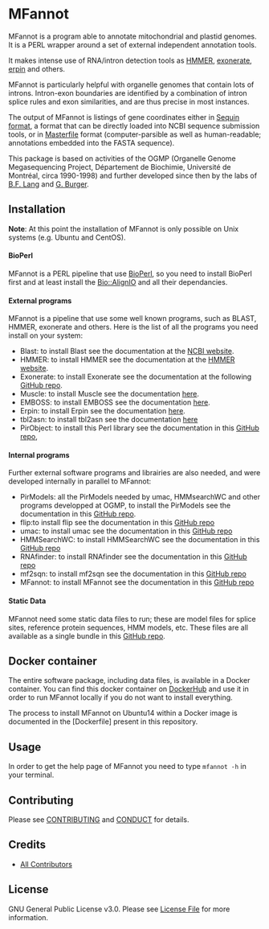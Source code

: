 # MFannot

MFannot is a program able to annotate mitochondrial and plastid genomes. 
It is a PERL wrapper around a set of external independent annotation tools.

It makes intense use of RNA/intron detection tools as [HMMER](http://hmmer.org/), [exonerate](https://github.com/nathanweeks/exonerate), [erpin](https://bioinformatics.ca/links_directory/tool/9822/erpin) and others.

MFannot is particularly helpful with organelle genomes that contain lots of introns. Intron-exon boundaries are identified by a combination of intron splice rules and exon similarities, and are thus precise in most instances.

The output of MFannot is listings of gene coordinates either in [Sequin format](https://www.ncbi.nlm.nih.gov/Sequin/), a format that can be directly loaded into NCBI sequence submission tools, or in [Masterfile](http://megasun.bch.umontreal.ca/ogmp/masterfile/intro.html) format (computer-parsible as well as human-readable; annotations embedded into the FASTA sequence).

This package is based on activities of the OGMP (Organelle Genome Megasequencing Project, Département de Biochimie, Université de Montréal, circa 1990-1998) and further developed since then by the labs of [B.F. Lang](https://biochimie.umontreal.ca/en/department/professors/franz-bernd-lang/) and [G. Burger](https://biochimie.umontreal.ca/en/department/professors/gertraud-burger/).

## Installation

**Note**: At this point the installation of MFannot is only possible on Unix systems (e.g. Ubuntu and CentOS).

#### BioPerl

MFannot is a PERL pipeline that use [BioPerl](http://bioperl.org/), so you need to install BioPerl first and at least install the [Bio::AlignIO](http://search.cpan.org/dist/BioPerl/Bio/AlignIO.pm) and all their dependancies.

#### External programs

MFannot is a pipeline that use some well known programs, such as BLAST, HMMER, exonerate and others.
Here is the list of all the programs you need install on your system:

- Blast: to install Blast see the documentation at the [NCBI website](http://www.ncbi.nlm.nih.gov/guide/howto/run-blast-local/).
- HMMER: to install HMMER see the documentation at the [HMMER website](http://hmmer.org/download.html).
- Exonerate: to install Exonerate see the documentation at the following [GitHub repo](https://github.com/nathanweeks/exonerate).
- Muscle: to install Muscle see the documentation [here](http://www.drive5.com/muscle/).
- EMBOSS: to install EMBOSS see the documentation [here](http://emboss.sourceforge.net/download/#Stable/).
- Erpin: to install Erpin see the documentation [here](http://rna.igmors.u-psud.fr/Software/erpin.php).
- tbl2asn: to install tbl2asn see the documentation [here](https://www.ncbi.nlm.nih.gov/genbank/tbl2asn2/)
- PirObject: to install this Perl library see the documentation in this [GitHub repo](https://github.com/prioux/PirObject),

#### Internal programs

Further external software programs and librairies are also needed, and were developed internally in parallel to MFannot:

- PirModels: all the PirModels needed by umac, HMMsearchWC and other programs developped at OGMP, to install the PirModels see the documentation in this [GitHub repo](https://github.com/BFL-lab/PirModels).
- flip:to install flip see the documentation in this [GitHub repo](https://github.com/BFL-lab/flip)
- umac: to install umac see the documentation in this [GitHub repo](https://github.com/BFL-lab/umac)
- HMMSearchWC: to install HMMSearchWC see the documentation in this [GitHub repo](https://github.com/BFL-lab/HMMSearchWC)
- RNAfinder: to install RNAfinder see the documentation in this [GitHub repo](https://github.com/BFL-lab/RNAfinder)
- mf2sqn: to install mf2sqn see the documentation in this [GitHub repo](https://github.com/BFL-lab/mf2sqn)
- MFannot: to install MFannot see the documentation in this [GitHub repo](https://github.com/BFL-lab/MFannot)

#### Static Data

MFannot need some static data files to run; these are model files for splice sites, reference protein sequences, HMM models, etc.
These files are all available as a single bundle in this [GitHub repo](https://github.com/BFL-lab/MFannot_data).

## Docker container

The entire software package, including data files, is available in a Docker container. You can find this docker container on [DockerHub](https://hub.docker.com/r/nbeck/mfannot/) and use it in order to run MFannot locally if you do not want to install everything. 

The process to install MFannot on Ubuntu14 within a Docker image is documented in the [Dockerfile] present in this repository.

## Usage

In order to get the help page of MFannot you need to type `mfannot -h` in your terminal.

## Contributing

Please see [CONTRIBUTING](CONTRIBUTING.md) and [CONDUCT](CONDUCT.md) for details.

## Credits

- [All Contributors](https://github.com/BFL-lab/mfannot/graphs/contributors)

## License

GNU General Public License v3.0. Please see [License File](LICENSE.md) for more information.
